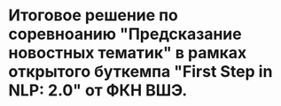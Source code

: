 # Итоговое решение по соревноанию "Предсказание новостных тематик" в рамках открытого буткемпа "First Step in NLP: 2.0" от ФКН ВШЭ.
